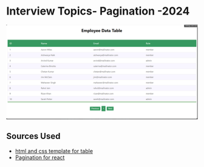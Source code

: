 <h1>Interview Topics- Pagination -2024</h1>

<div>
<img src="/src/assets/pagination.png" alt="pagination">
</div>

<div>
  <h2>Sources Used</h2>
  <ul>
    <li>
      <a href="https://adamlynch.com/flexible-data-tables-with-css-grid/"
        target="_blank" rel="noreferrer noopener" >html and css template for table</a
      >
    </li>
    <li>
      <a
        href="https://rajrajhans.com/2021/04/pagination-and-infinite-scroll-in-react/"
        target="_blank" rel="noreferrer noopener">Pagination for react</a
      >
    </li>
  </ul>
</div>
